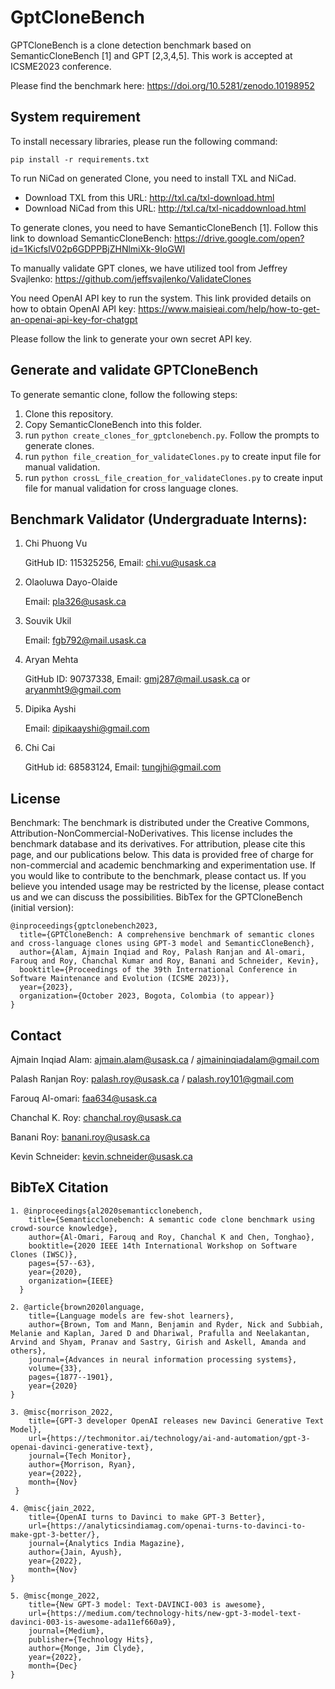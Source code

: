 # GptCloneBench
GPTCloneBench is a clone detection benchmark based on SemanticCloneBench [1] and GPT [2,3,4,5]. This work is accepted at ICSME2023 conference.

Please find the benchmark here: https://doi.org/10.5281/zenodo.10198952

## System requirement

To install necessary libraries, please run the following command:

```
pip install -r requirements.txt
```

To run NiCad on generated Clone, you need to install TXL and NiCad.

- Download TXL from this URL: http://txl.ca/txl-download.html
- Download NiCad from this URL: http://txl.ca/txl-nicaddownload.html

To generate clones, you need to have SemanticCloneBench [1]. Follow this link to download SemanticCloneBench: https://drive.google.com/open?id=1KicfslV02p6GDPPBjZHNlmiXk-9IoGWl

To manually validate GPT clones, we have utilized tool from Jeffrey Svajlenko: https://github.com/jeffsvajlenko/ValidateClones

You need OpenAI API key to run the system. This link provided details on how to obtain OpenAI API key: https://www.maisieai.com/help/how-to-get-an-openai-api-key-for-chatgpt

Please follow the link to generate your own secret API key.

## Generate and validate GPTCloneBench

To generate semantic clone, follow the following steps:

1. Clone this repository.
2. Copy SemanticCloneBench into this folder.
3. run `python create_clones_for_gptclonebench.py`. Follow the prompts to generate clones.
4. run `python file_creation_for_validateClones.py` to create input file for manual validation.
5. run `python crossL_file_creation_for_validateClones.py` to create input file for manual validation for cross language clones.


## Benchmark Validator (Undergraduate Interns):
  
  1. Chi Phuong Vu
     
     GitHub ID: 115325256, Email: chi.vu@usask.ca

  2. Olaoluwa Dayo-Olaide
     
     Email: pla326@usask.ca

  3. Souvik Ukil
  
     Email: fgb792@mail.usask.ca

  4. Aryan Mehta
     
     GitHub ID: 90737338, Email: gmj287@mail.usask.ca or aryanmht9@gmail.com

  5. Dipika Ayshi
     
     Email: dipikaayshi@gmail.com

  6. Chi Cai
     
     GitHub id: 68583124, Email: tungjhi@gmail.com

## License
Benchmark: The benchmark is distributed under the Creative Commons, Attribution-NonCommercial-NoDerivatives.  This license includes the benchmark database and its derivatives.  For attribution, please cite this page, and our publications below.  This data is provided free of charge for non-commercial and academic benchmarking and experimentation use.  If you would like to contribute to the benchmark, please contact us.  If you believe you intended usage may be restricted by the license, please contact us and we can discuss the possibilities.
BibTex for the GPTCloneBench (initial version):

```
@inproceedings{gptclonebench2023,
  title={GPTCloneBench: A comprehensive benchmark of semantic clones and cross-language clones using GPT-3 model and SemanticCloneBench},
  author={Alam, Ajmain Inqiad and Roy, Palash Ranjan and Al-omari, Farouq and Roy, Chanchal Kumar and Roy, Banani and Schneider, Kevin},
  booktitle={Proceedings of the 39th International Conference in Software Maintenance and Evolution (ICSME 2023)},
  year={2023},
  organization={October 2023, Bogota, Colombia (to appear)}
}
```

## Contact

Ajmain Inqiad Alam: ajmain.alam@usask.ca / ajmaininqiadalam@gmail.com

Palash Ranjan Roy: palash.roy@usask.ca / palash.roy101@gmail.com

Farouq Al-omari: faa634@usask.ca

Chanchal K. Roy: chanchal.roy@usask.ca

Banani Roy: banani.roy@usask.ca

Kevin Schneider: kevin.schneider@usask.ca



## BibTeX Citation
```
1. @inproceedings{al2020semanticclonebench,
    title={Semanticclonebench: A semantic code clone benchmark using crowd-source knowledge},
    author={Al-Omari, Farouq and Roy, Chanchal K and Chen, Tonghao},
    booktitle={2020 IEEE 14th International Workshop on Software Clones (IWSC)},
    pages={57--63},
    year={2020},
    organization={IEEE}
  }

2. @article{brown2020language,
    title={Language models are few-shot learners},
    author={Brown, Tom and Mann, Benjamin and Ryder, Nick and Subbiah, Melanie and Kaplan, Jared D and Dhariwal, Prafulla and Neelakantan, Arvind and Shyam, Pranav and Sastry, Girish and Askell, Amanda and others},
    journal={Advances in neural information processing systems},
    volume={33},
    pages={1877--1901},
    year={2020}
}

3. @misc{morrison_2022, 
    title={GPT-3 developer OpenAI releases new Davinci Generative Text Model}, 
    url={https://techmonitor.ai/technology/ai-and-automation/gpt-3-openai-davinci-generative-text}, 
    journal={Tech Monitor}, 
    author={Morrison, Ryan}, 
    year={2022}, 
    month={Nov}
 }

4. @misc{jain_2022,
    title={OpenAI turns to Davinci to make GPT-3 Better},
    url={https://analyticsindiamag.com/openai-turns-to-davinci-to-make-gpt-3-better/},
    journal={Analytics India Magazine},
    author={Jain, Ayush},
    year={2022},
    month={Nov}
} 

5. @misc{monge_2022,
    title={New GPT-3 model: Text-DAVINCI-003 is awesome},
    url={https://medium.com/technology-hits/new-gpt-3-model-text-davinci-003-is-awesome-ada11ef660a9},
    journal={Medium},
    publisher={Technology Hits},
    author={Monge, Jim Clyde},
    year={2022},
    month={Dec}
} 
```

